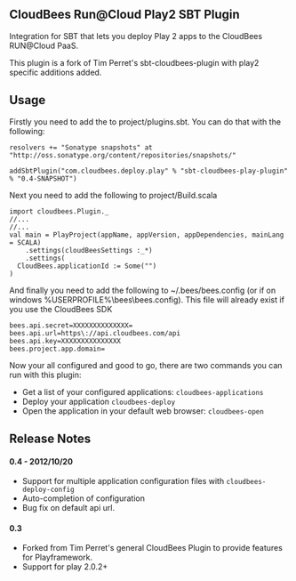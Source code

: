 CloudBees Run@Cloud Play2 SBT Plugin
------------------------------

Integration for SBT that lets you deploy Play 2 apps to the CloudBees RUN@Cloud PaaS.

This plugin is a fork of Tim Perret's sbt-cloudbees-plugin with play2 specific additions added.

Usage
-----

Firstly you need to add the to project/plugins.sbt. You can do that with the following:

<pre><code>resolvers += "Sonatype snapshots" at "http://oss.sonatype.org/content/repositories/snapshots/"

addSbtPlugin("com.cloudbees.deploy.play" % "sbt-cloudbees-play-plugin" % "0.4-SNAPSHOT")
</code></pre>

Next you need to add the following to project/Build.scala

<pre><code>import cloudbees.Plugin._
//...
//...
val main = PlayProject(appName, appVersion, appDependencies, mainLang = SCALA) 
    .settings(cloudBeesSettings :_*)
    .settings(
  CloudBees.applicationId := Some("<applicationname>")
)
</code></pre>

And finally you need to add the following to ~/.bees/bees.config (or if on windows %USERPROFILE%\bees\bees.config).
This file will already exist if you use the CloudBees SDK

<pre><code>bees.api.secret=XXXXXXXXXXXXXX=
bees.api.url=https\://api.cloudbees.com/api
bees.api.key=XXXXXXXXXXXXXXX
bees.project.app.domain=<accountname>
</code></pre>
Now your all configured and good to go, there are two commands you can run with this plugin:

* Get a list of your configured applications: <code>cloudbees-applications</code>
* Deploy your application <code>cloudbees-deploy</code>
* Open the application in your default web browser: <code>cloudbees-open</code>

Release Notes
--------------

#### 0.4 - 2012/10/20

* Support for multiple application configuration files with `cloudbees-deploy-config`
* Auto-completion of configuration 
* Bug fix on default api url.

#### 0.3

* Forked from Tim Perret's general CloudBees Plugin to provide features for Playframework.
* Support for play 2.0.2+